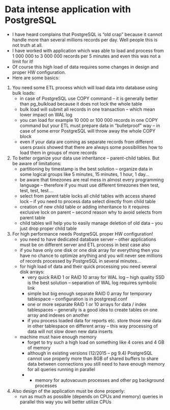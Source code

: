 # Data intense application with PostgreSQL


* I have heard complains that PostgreSQL is “old crap” because it cannot handle more than several millions records per day.
  Well people this is not truth at all.
* I have worked with application which was able to load and process from 1 000 000 to 3 000 000 records per 5 minutes and even this was not a limit for it!
* Of course this high load of data requires some changes in design and proper HW configuration.
* Here are some basics:

1. You need some ETL process which will load data into database using bulk loads:
   * in case of PostgreSQL use COPY command – it is generally better than pg_bulkload because it does not lock the whole table
   * bulk load will submit all records in one transaction – which mean lower impact on WAL log
   * you can load for example 10 000 or 100 000 records in one COPY command but your ETL must prepare data in “bulletproof” way – in case of some error PostgreSQL will throw away the whole COPY block
   * even if your data are coming as separate records from different users praxis showed that there are always some possibilities how to load them in groups of more records
2. To better organize your data use inheritance – parent-child tables. But be aware of limitations:
   * partitioning by timestamp is the best solution – organize data in some logical groups like 5 minutes, 15 minutes, 1 hour, 1 day…
   * be aware that timezones are real mess in almost every programming language – therefore if you must use different timezones then test, test, test, test….
   * select from parent table locks all child tables with access shared lock – if you need to process data select directly from child table
   * creation of new child table or adding inheritance to it requires exclusive lock on parent – second reason why to avoid selects from parent table
   * child tables will help you to easily manage deletion of old data – you just drop proper child table
3. For high performance needs PostgreSQL proper HW configuration!
   * you need to have dedicated database server – other applications must be on different server and ETL process in best case also
   * if you have only one disk or one disk array for everything then you have no chance to optimize anything and you will never see millions of records processed by PostgreSQL in several minutes…
   * for high load of data and their quick processing you need several disk arrays:
     * very quick RAID 1 or RAID 10 array for WAL log – high quality SSD is the best solution – separation of WAL log requires symbolic link
     * simple but big enough separate RAID 0 array for temporary tablespace – configuration is in postgresql.conf
     * one or more separate RAID 1 or 10 arrays for data / index tablespaces – generally is a good idea to create tables on one array and indexes on another
     * if you process loaded data for reports etc. store those new data in other tablespace on different array – this way processing of data will not slow down new data inserts
   * machine must have enough memory
     * forget to try such a high load on something like 4 cores and 4 GB of memory
     * although in existing versions (12/2015 – pg 9.4) PostgreSQL cannot use properly more than 8GB of shared buffers to share data between connections you still need to have enough memory for all queries running in parallel
     * + memory for autovacuum processes and other pg background processes
4. Also design of the application must be done properly:
   * run as much as possible (depends on CPUs and memory) queries in parallel this way you will better utilize CPUs
